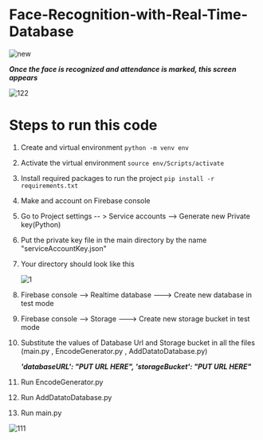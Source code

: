 # Face-Recognition-with-Real-Time-Database
![new](https://github.com/aryan-mundra/Face-Recognition-with-Real-Time-Database/assets/144268029/6e3222a7-bf8a-4ef9-969c-d14aafac050e)





 ***Once the face is recognized and attendance is marked, this screen appears***

![122](https://github.com/aryan-mundra/Face-Recognition-with-Real-Time-Database/assets/144268029/9b4cc322-483b-4e08-afe1-25ab56aa55cd)

# Steps to run this code
1) Create and virtual environment
   ```python -m venv env```

2) Activate the virtual environment 
```source env/Scripts/activate```

3) Install required packages to run the project 
```pip install -r requirements.txt ```

4) Make and account on Firebase console
5) Go to Project settings -- > Service accounts --> Generate new Private key(Python)
6) Put the private key file in the main directory by the name "serviceAccountKey.json"
7) Your directory should look like this

   
   ![1](https://github.com/aryan-mundra/Face-Recognition-with-Real-Time-Database/assets/144268029/48cbf7e8-d436-4e50-bed0-db650c425f36)
   
9) Firebase console --> Realtime database ---> Create new database in test mode
10) Firebase console --> Storage ---> Create new storage bucket in test mode
11) Substitute the values of Database Url and Storage bucket in all the files (main.py , EncodeGenerator.py , AddDatatoDatabase.py)
   

    ***'databaseURL': "PUT URL HERE",
    'storageBucket': "PUT URL HERE"***

11) Run EncodeGenerator.py
12) Run  AddDatatoDatabase.py
13) Run main.py

![111](https://github.com/aryan-mundra/Face-Recognition-with-Real-Time-Database/assets/144268029/af118cb2-f0a5-4e7d-bb30-22ee3ea83e0b)


